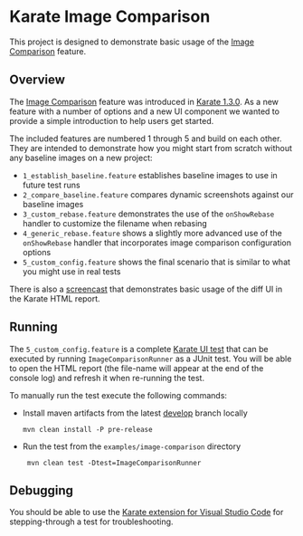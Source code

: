 # Karate Image Comparison
This project is designed to demonstrate basic usage of the [Image Comparison](https://github.com/karatelabs/karate/#compare-image) feature. 

## Overview
The [Image Comparison](https://github.com/karatelabs/karate/#compare-image) feature was introduced in [Karate 1.3.0](https://github.com/karatelabs/karate/wiki/1.3.0-Upgrade-Guide).
As a new feature with a number of options and a new UI component we wanted to provide a simple introduction to help users get started.

The included features are numbered 1 through 5 and build on each other. 
They are intended to demonstrate how you might start from scratch without any baseline images on a new project:
*  `1_establish_baseline.feature` establishes baseline images to use in future test runs
*  `2_compare_baseline.feature` compares dynamic screenshots against our baseline images
*  `3_custom_rebase.feature` demonstrates the use of the `onShowRebase` handler to customize the filename when rebasing
*  `4_generic_rebase.feature` shows a slightly more advanced use of the `onShowRebase` handler that incorporates image comparison configuration options
*  `5_custom_config.feature` shows the final scenario that is similar to what you might use in real tests

There is also a [screencast](https://www.youtube.com/watch?v=NIP3-njBR-Q) that demonstrates basic usage of the diff UI in the Karate HTML report.

## Running
The `5_custom_config.feature` is a complete [Karate UI test](https://github.com/karatelabs/karate/tree/master/karate-core) that can be executed by running `ImageComparisonRunner` as a JUnit test.
You will be able to open the HTML report (the file-name will appear at the end of the console log) and refresh it when re-running the test.

To manually run the test execute the following commands:
*  Install maven artifacts from the latest [develop](https://github.com/karatelabs/karate/tree/develop) branch locally
   ```
   mvn clean install -P pre-release
   ```
*  Run the test from the `examples/image-comparison` directory
   ```
    mvn clean test -Dtest=ImageComparisonRunner
   ```

## Debugging
You should be able to use the [Karate extension for Visual Studio Code](https://github.com/karatelabs/karate/wiki/IDE-Support#vs-code-karate-plugin) for stepping-through a test for troubleshooting.
